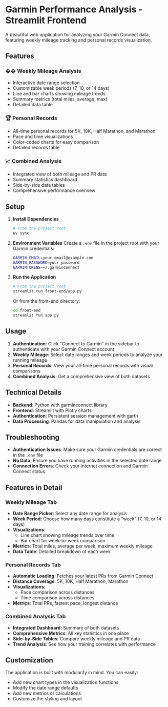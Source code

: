 # Garmin Performance Analysis - Streamlit Frontend

A beautiful web application for analyzing your Garmin Connect data, featuring weekly mileage tracking and personal records visualization.

## Features

### �� Weekly Mileage Analysis
- Interactive date range selection
- Customizable week periods (7, 10, or 14 days)
- Line and bar charts showing mileage trends
- Summary metrics (total miles, average, max)
- Detailed data table

### 🏆 Personal Records
- All-time personal records for 5K, 10K, Half Marathon, and Marathon
- Pace and time visualizations
- Color-coded charts for easy comparison
- Detailed records table

### 📈 Combined Analysis
- Integrated view of both mileage and PR data
- Summary statistics dashboard
- Side-by-side data tables
- Comprehensive performance overview

## Setup

1. **Install Dependencies**
   ```bash
   # From the project root
   uv sync
   ```

2. **Environment Variables**
   Create a `.env` file in the project root with your Garmin credentials:
   ```bash
   GARMIN_EMAIL=your_email@example.com
   GARMIN_PASSWORD=your_password
   GARMINTOKENS=~/.garminconnect
   ```

3. **Run the Application**
   ```bash
   # From the project root
   streamlit run front-end/app.py
   ```

   Or from the front-end directory:
   ```bash
   cd front-end
   streamlit run app.py
   ```

## Usage

1. **Authentication**: Click "Connect to Garmin" in the sidebar to authenticate with your Garmin Connect account
2. **Weekly Mileage**: Select date ranges and week periods to analyze your running mileage
3. **Personal Records**: View your all-time personal records with visual comparisons
4. **Combined Analysis**: Get a comprehensive view of both datasets

## Technical Details

- **Backend**: Python with garminconnect library
- **Frontend**: Streamlit with Plotly charts
- **Authentication**: Persistent session management with garth
- **Data Processing**: Pandas for data manipulation and analysis

## Troubleshooting

- **Authentication Issues**: Make sure your Garmin credentials are correct in the `.env` file
- **No Data**: Ensure you have running activities in the selected date range
- **Connection Errors**: Check your internet connection and Garmin Connect status

## Features in Detail

### Weekly Mileage Tab
- **Date Range Picker**: Select any date range for analysis
- **Week Period**: Choose how many days constitute a "week" (7, 10, or 14 days)
- **Visualizations**: 
  - Line chart showing mileage trends over time
  - Bar chart for week-to-week comparison
- **Metrics**: Total miles, average per week, maximum weekly mileage
- **Data Table**: Detailed breakdown of each week

### Personal Records Tab
- **Automatic Loading**: Fetches your latest PRs from Garmin Connect
- **Distance Coverage**: 5K, 10K, Half Marathon, Marathon
- **Visualizations**:
  - Pace comparison across distances
  - Time comparison across distances
- **Metrics**: Total PRs, fastest pace, longest distance

### Combined Analysis Tab
- **Integrated Dashboard**: Summary of both datasets
- **Comprehensive Metrics**: All key statistics in one place
- **Side-by-Side Tables**: Compare weekly mileage and PR data
- **Trend Analysis**: See how your training correlates with performance

## Customization

The application is built with modularity in mind. You can easily:
- Add new chart types in the visualization functions
- Modify the date range defaults
- Add new metrics or calculations
- Customize the styling and layout
